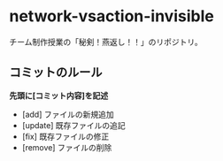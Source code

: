 # network-vsaction-invisible
チーム制作授業の「秘剣！燕返し！！」のリポジトリ。  

## コミットのルール  
__先頭に[コミット内容]を記述__  
  * [add] ファイルの新規追加  
  * [update] 既存ファイルの追記  
  * [fix] 既存ファイルの修正  
  * [remove] ファイルの削除  
